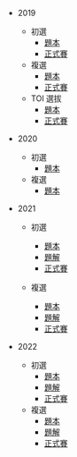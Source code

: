 -   2019

    -   初選
        -   [題本](https://sorahisa-rank.github.io/sh-tnfsh/2019/pre/problems.pdf)
        -   [正式賽](https://sorahisa-rank.github.io/sh-tnfsh/2019/pre/ranking/)
    -   複選
        -   [題本](https://sorahisa-rank.github.io/sh-tnfsh/2019/fin/problems.pdf)
        -   [正式賽](https://sorahisa-rank.github.io/sh-tnfsh/2019/fin/ranking/)
    -   TOI 選拔
        -   [題本](https://sorahisa-rank.github.io/sh-tnfsh/2019/toi/problems.pdf)
        -   [正式賽](https://sorahisa-rank.github.io/sh-tnfsh/2019/toi/ranking/)

-   2020
    -   初選
        -   [題本](https://sorahisa-rank.github.io/sh-tnfsh/2020/pre/problems.pdf)
    -   複選
        -   [題本](https://sorahisa-rank.github.io/sh-tnfsh/2020/fin/problems.pdf)
    
-   2021
    -   初選
        -   [題本](https://sorahisa-rank.github.io/sh-tnfsh/2021/pre/problems.pdf)
        -   [題解](https://sorahisa-rank.github.io/sh-tnfsh/2021/pre/editorial.pdf)
        -   [正式賽](https://sorahisa-rank.github.io/sh-tnfsh/2021/pre/ranking/)
        
    -   複選
        -   [題本](https://sorahisa-rank.github.io/sh-tnfsh/2021/fin/problems.pdf)
        -   [題解](https://sorahisa-rank.github.io/sh-tnfsh/2021/fin/editorial.pdf)
        -   [正式賽](https://sorahisa-rank.github.io/sh-tnfsh/2021/fin/ranking/)
    
-   2022
    -   初選
        -   [題本](https://sorahisa-rank.github.io/sh-tnfsh/2022/pre/problems.pdf)
        -   [題解](https://sorahisa-rank.github.io/sh-tnfsh/2022/pre/editorial.pdf)
        -   [正式賽](https://sorahisa-rank.github.io/sh-tnfsh/2022/pre/ranking/)
    -   複選
        -   [題本](https://sorahisa-rank.github.io/sh-tnfsh/2022/fin/problems.pdf)
        -   [題解](https://sorahisa-rank.github.io/sh-tnfsh/2022/fin/editorial.pdf)
        -   [正式賽](https://sorahisa-rank.github.io/sh-tnfsh/2022/fin/ranking/)